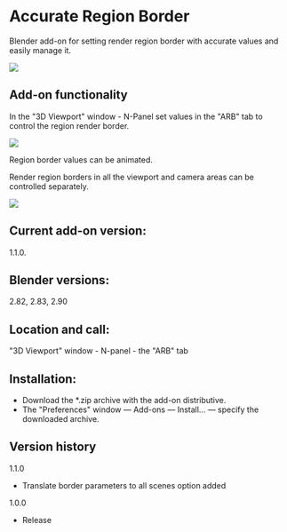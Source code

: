 # Accurate Region Border

Blender add-on for setting render region border with accurate values and easily manage it.

<img src="https://b3d.interplanety.org/wp-content/upload_content/2020/02/preview_01_1200x600-1-400x200.jpg" >

Add-on functionality
-
In the "3D Viewport" window - N-Panel set values in the "ARB" tab to control the region render border.

<img src="https://b3d.interplanety.org/wp-content/upload_content/2020/02/preview_02_1200x600-1-400x200.jpg" ><p>

Region border values can be animated.

Render region borders in all the viewport and camera areas can be controlled separately.

<img src="https://b3d.interplanety.org/wp-content/upload_content/2020/02/preview_03_1200x600-1-400x200.jpg" ><p>

Current add-on version:
-
1.1.0.

Blender versions:
-
2.82, 2.83, 2.90

Location and call:
-
"3D Viewport" window - N-panel - the "ARB" tab

Installation:
-
- Download the *.zip archive with the add-on distributive.
- The "Preferences" window — Add-ons — Install... — specify the downloaded archive.

Version history
-
1.1.0
- Translate border parameters to all scenes option added

1.0.0
- Release
